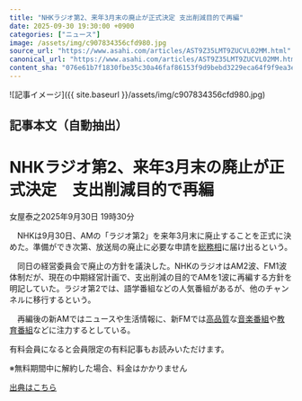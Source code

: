 ```yaml
---
title: "NHKラジオ第2、来年3月末の廃止が正式決定 支出削減目的で再編"
date: 2025-09-30 19:30:00 +0900
categories: ["ニュース"]
image: /assets/img/c907834356cfd980.jpg
source_url: "https://www.asahi.com/articles/AST9Z35LMT9ZUCVL02MM.html"
canonical_url: "https://www.asahi.com/articles/AST9Z35LMT9ZUCVL02MM.html"
content_sha: "076e61b7f1830fbe35c30a46faf86153f9d9bebd3229eca64f9f9ea3ec8fca53"
---
```


![記事イメージ]({{ site.baseurl }}/assets/img/c907834356cfd980.jpg)

## 記事本文（自動抽出）
<div><main role="main" id="main"><p></p><div class="y_Qv3"><h1>NHKラジオ第2、来年3月末の廃止が正式決定　支出削減目的で再編</h1><p class="mhPng"><span class="H8KYB">女屋泰之</span><span class="UDj4P"><time datetime="2025-09-30T10:30:00.000Z">2025年9月30日 19時30分</time></span></p></div><p id="gsm_above_SnsUtilityArea"></p><p x-component-name="CommentHeadline" x-component-data='{"commentCount":0,"commentators":[],"mode":"pc"}'></p><div class="nfyQp"><p>　NHKは9月30日、AMの「ラジオ第2」を来年3月末に廃止することを正式に決めた。準備ができ次第、放送局の廃止に必要な申請を<a href="//www.asahi.com/topics/word/%E7%B7%8F%E5%8B%99%E7%9B%B8.html" title="総務相 のトピックスを開く" class="eWgMZ">総務相</a>に届け出るという。</p><p>　同日の経営委員会で廃止の方針を議決した。NHKのラジオはAM2波、FM1波体制だが、現在の中期経営計画で、支出削減の目的でAMを1波に再編する方針を明記していた。ラジオ第2では、語学番組などの人気番組があるが、他のチャンネルに移行するという。</p><p>　再編後の新AMではニュースや生活情報に、新FMでは<a href="//www.asahi.com/topics/word/%E9%AB%98%E5%93%81%E8%B3%AA.html" title="高品質 のトピックスを開く" class="eWgMZ">高品質</a>な<a href="//www.asahi.com/topics/word/%E9%9F%B3%E6%A5%BD%E7%95%AA%E7%B5%84.html" title="音楽番組 のトピックスを開く" class="eWgMZ">音楽番組</a>や<a href="//www.asahi.com/topics/word/%E6%95%99%E8%82%B2%E7%95%AA%E7%B5%84.html" title="教育番組 のトピックスを開く" class="eWgMZ">教育番組</a>などに注力するとしている。</p><p id="_gtm_LastLine"></p></div><p></p><div class="NbZMW"><div class="PxAm1"><p>有料会員になると会員限定の<span>有料記事もお読みいただけます。</span></p></div><p class="eQShK">※無料期間中に解約した場合、料金はかかりません</p></div><p x-component-name="WriterProfile" x-component-data='{"writerProfile":{"writerProfileList":[],"isWriterFollowAvailableMember":false},"isFreeArea":true}'></p><p x-component-name="ArticleCommentList" x-component-data='{"commentCount":0,"commentList":[],"shareUrlBase":"https://www.asahi.com/articles/AST9Z35LMT9ZUCVL02MM.html","articleId":"AST9Z35LMT9ZUCVL02MM","commentIdParam":"","equalCommentIdIndex":-1,"isAuthorized":true,"isFreePlan":false,"isPaidMember":false,"isPresent":false,"isHazard":false,"freeUrlBase":"//www.asahi.com","digitalUrlBase":"//digital.asahi.com"}'></p></main></div>

[出典はこちら](https://www.asahi.com/articles/AST9Z35LMT9ZUCVL02MM.html)
